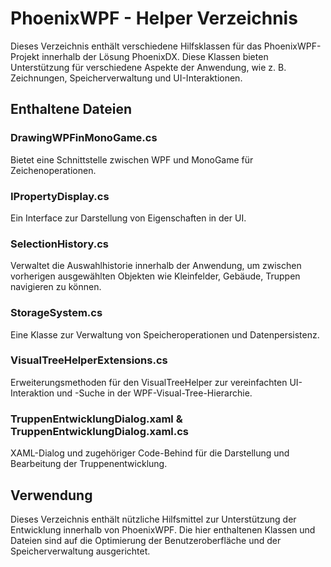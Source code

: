 ﻿# PhoenixWPF - Helper Verzeichnis

Dieses Verzeichnis enthält verschiedene Hilfsklassen für das PhoenixWPF-Projekt innerhalb der Lösung PhoenixDX. Diese Klassen bieten Unterstützung für verschiedene Aspekte der Anwendung, wie z. B. Zeichnungen, Speicherverwaltung und UI-Interaktionen.

## Enthaltene Dateien

### **DrawingWPFinMonoGame.cs**
Bietet eine Schnittstelle zwischen WPF und MonoGame für Zeichenoperationen.

### **IPropertyDisplay.cs**
Ein Interface zur Darstellung von Eigenschaften in der UI.

### **SelectionHistory.cs**
Verwaltet die Auswahlhistorie innerhalb der Anwendung, um zwischen vorherigen ausgewählten Objekten wie Kleinfelder, Gebäude, Truppen navigieren zu können.

### **StorageSystem.cs**
Eine Klasse zur Verwaltung von Speicheroperationen und Datenpersistenz.

### **VisualTreeHelperExtensions.cs**
Erweiterungsmethoden für den VisualTreeHelper zur vereinfachten UI-Interaktion und -Suche in der WPF-Visual-Tree-Hierarchie.

### **TruppenEntwicklungDialog.xaml & TruppenEntwicklungDialog.xaml.cs**
XAML-Dialog und zugehöriger Code-Behind für die Darstellung und Bearbeitung der Truppenentwicklung.

## Verwendung
Dieses Verzeichnis enthält nützliche Hilfsmittel zur Unterstützung der Entwicklung innerhalb von PhoenixWPF. Die hier enthaltenen Klassen und Dateien sind auf die Optimierung der Benutzeroberfläche und der Speicherverwaltung ausgerichtet.
